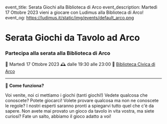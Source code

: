 event_title: Serata Giochi alla Biblioteca di Arco
event_description: Martedì 17 Ottobre 2023 vieni a giocare con Ludimus alla Biblioteca di Arco!
event_og: https://ludimus.it/static/img/events/default_arco.png

# Serata Giochi da Tavolo ad Arco

### Partecipa alla serata alla Biblioteca di Arco

📅 Martedì 17 Ottobre 2023
🕰 dalle 19:30 alle 23:00
📍 [Biblioteca Civica di Arco](https://goo.gl/maps/pko7vpUfVCExDP5k7)

---

🎲 **Come funziona?**

Voi venite, noi ci mettiamo i giochi (tanti giochi!)
Vedete qualcosa che conoscete? Potete giocarci!
Volete provare qualcosa ma non ne conoscete le regole? I nostri esperti saranno pronti a spiegarvi tutto quel che c'è da sapere.
Non avete mai provato un gioco da tavolo in vita vostra, ma siete curiosi? Fate un salto, abbiamo il gioco adatto a voi!
